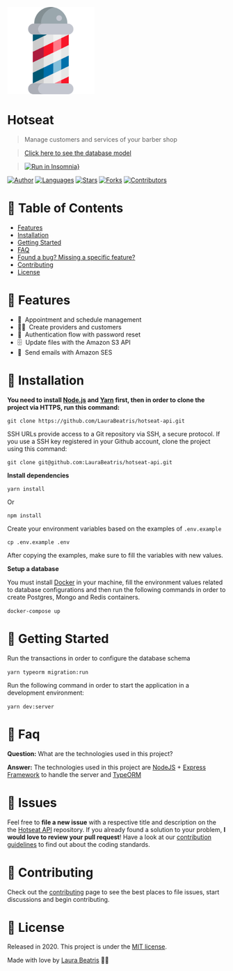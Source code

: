 <p align="left">
   <img src=".github/logo.png" width="200"/>
</p>

# Hotseat

> Manage customers and services of your barber shop

> [Click here to see the database model](https://dbdiagram.io/d/5ebff54e39d18f5553ff4c44)

> [![Run in Insomnia}](https://insomnia.rest/images/run.svg)](https://insomnia.rest/run/?label=Hotseat%20API&uri=https%3A%2F%2Fgithub.com%2FLauraBeatris%2Fhotseat-api%2Fblob%2Fmaster%2F.github%2Fhotseat.json)

[![Author](https://img.shields.io/badge/author-LauraBeatris-1D71AB?style=flat-square)](https://github.com/LauraBeatris)
[![Languages](https://img.shields.io/github/languages/count/LauraBeatris/hotseat-api?color=%231D71AB&style=flat-square)](#)
[![Stars](https://img.shields.io/github/stars/LauraBeatris/hotseat-api?color=1D71AB&style=flat-square)](https://github.com/LauraBeatris/hotseat-api/stargazers)
[![Forks](https://img.shields.io/github/forks/LauraBeatris/hotseat-api?color=%231D71AB&style=flat-square)](https://github.com/LauraBeatris/hotseat-api/network/members)
[![Contributors](https://img.shields.io/github/contributors/LauraBeatris/hotseat-api?color=1D71AB&style=flat-square)](https://github.com/LauraBeatris/hotseat-api/graphs/contributors)

# :pushpin: Table of Contents

* [Features](#rocket-features)
* [Installation](#construction_worker-installation)
* [Getting Started](#runner-getting-started)
* [FAQ](#postbox-faq)
* [Found a bug? Missing a specific feature?](#bug-issues)
* [Contributing](#tada-contributing)
* [License](#closed_book-license)

# :rocket: Features

* 💈&nbsp; Appointment and schedule management
* 👦🏼&nbsp; Create providers and customers
* 🔐&nbsp; Authentication flow with password reset
* 🗄&nbsp; Update files with the Amazon S3 API
* 📨&nbsp; Send emails with Amazon SES

# :construction_worker: Installation

**You need to install [Node.js](https://nodejs.org/en/download/) and [Yarn](https://yarnpkg.com/) first, then in order to clone the project via HTTPS, run this command:**

```
git clone https://github.com/LauraBeatris/hotseat-api.git
```

SSH URLs provide access to a Git repository via SSH, a secure protocol. If you use a SSH key registered in your Github account, clone the project using this command:

```
git clone git@github.com:LauraBeatris/hotseat-api.git
```

**Install dependencies**

```
yarn install
```

Or

```
npm install
```

Create your environment variables based on the examples of ```.env.example```

```
cp .env.example .env
```

After copying the examples, make sure to fill the variables with new values.

**Setup a database**

You must install [Docker](https://www.docker.com/) in your machine, fill the environment values related to database configurations and then run the following commands in order to create Postgres, Mongo and Redis containers.

```docker-compose up```

# :runner: Getting Started

Run the transactions in order to configure the database schema

```yarn typeorm migration:run```

Run the following command in order to start the application in a development environment:

```yarn dev:server```

# :postbox: Faq

**Question:** What are the technologies used in this project?

**Answer:** The technologies used in this project are [NodeJS](https://nodejs.org/en/) + [Express Framework](http://expressjs.com/en/) to handle the server and [TypeORM](https://typeorm.io/#/)

# :bug: Issues

Feel free to **file a new issue** with a respective title and description on the the [Hotseat API](https://github.com/LauraBeatris/hotseat-api/issues) repository. If you already found a solution to your problem, **I would love to review your pull request**! Have a look at our [contribution guidelines](https://github.com/LauraBeatris/hotseat-api/blob/master/CONTRIBUTING.md) to find out about the coding standards.

# :tada: Contributing

Check out the [contributing](https://github.com/LauraBeatris/hotseat-api/blob/master/CONTRIBUTING.md) page to see the best places to file issues, start discussions and begin contributing.

# :closed_book: License

Released in 2020.
This project is under the [MIT license](https://github.com/LauraBeatris/hotseat-api/master/LICENSE).

Made with love by [Laura Beatris](https://github.com/LauraBeatris) 💜🚀
